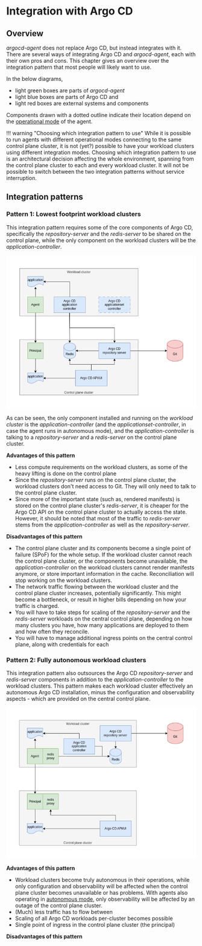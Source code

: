 # Integration with Argo CD

## Overview

*argocd-agent* does not replace Argo CD, but instead integrates with it. There are several ways of integrating Argo CD and *argocd-agent*, each with their own pros and cons. This chapter gives an overview over the integration pattern that most people will likely want to use.

In the below diagrams,

* light green boxes are parts of *argocd-agent*
* light blue boxes are parts of Argo CD and
* light red boxes are external systems and components

Components drawn with a dotted outline indicate their location depend on the [operational mode](./agent-modes/index.md) of the agent.

!!! warning "Choosing which integration pattern to use"
    While it is possible to run agents with different operational modes connecting to the same control plane cluster, it is not (yet?) possible to have your workload clusters using different integration modes. Choosing which integration pattern to use is an architectural decision affecting the whole environment, spanning from the control plane cluster to each and every workload cluster. It will not be possible to switch between the two integration patterns without service interruption.

## Integration patterns

### Pattern 1: Lowest footprint workload clusters

This integration pattern requires some of the core components of Argo CD, specifically the *repository-server* and the *redis-server* to be shared on the control plane, while the only component on the workload clusters will be the *application-controller*.

![Integration pattern 1: Low footprint spokes](../assets/02-integration-shared.png)

As can be seen, the only component installed and running on the *workload cluster* is the *application-controller* (and the *applicationset-controller*, in case the agent runs in autonomous mode), and the *application-controller* is talking to a *repository-server* and a *redis-server* on the control plane cluster.

**Advantages of this pattern**

* Less compute requirements on the workload clusters, as some of the heavy lifting is done on the control plane
* Since the *repository-server* runs on the control plane cluster, the workload clusters don't need access to Git. They will only need to talk to the control plane cluster.
* Since more of the important state (such as, rendered manifests) is stored on the control plane cluster's *redis-server*, it is cheaper for the Argo CD API on the control plane cluster to actually access the state. However, it should be noted that most of the traffic to *redis-server* stems from the *application-controller* as well as the *repository-server*.

**Disadvantages of this pattern**

* The control plane cluster and its components become a single point of failure (SPoF) for the whole setup. If the workload cluster cannot reach the control plane cluster, or the components become unavailable, the *application-controller* on the workload clusters cannot render manifests anymore, or store important information in the cache. Reconciliation will stop working on the workload clusters.
* The network traffic flowing between the workload cluster and the control plane cluster increases, potentially significantly. This might become a bottleneck, or result in higher bills depending on how your traffic is charged.
* You will have to take steps for scaling of the *repository-server* and the *redis-server* workloads on the central control plane, depending on how many clusters you have, how many applications are deployed to them and how often they reconcile.
* You will have to manage additional ingress points on the central control plane, along with credentials for each 

### Pattern 2: Fully autonomous workload clusters

This integration pattern also outsources the Argo CD *repository-server* and *redis-server* components in addition to the *application-controller* to the workload clusters. This pattern makes each workload cluster effectively an autonomous Argo CD installation, minus the configuration and observability aspects - which are provided on the central control plane.

![Integration pattern 2: Autonomous spokes](../assets/02-integration-autonomous.png)

**Advantages of this pattern**

* Workload clusters become truly autonomous in their operations, while only configuration and observability will be affected when the control plane cluster becomes unavailable or has problems. With agents also operating in [autonomous mode](./agent-modes/autonomous.md), only observability will be affected by an outage of the control plane cluster.
* (Much) less traffic has to flow between
* Scaling of all Argo CD workloads per-cluster becomes possible
* Single point of ingress in the control plane cluster (the principal)

**Disadvantages of this pattern**